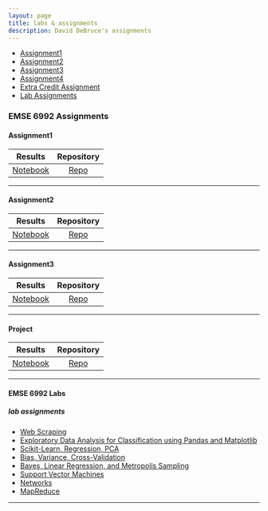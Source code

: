 ```yaml
---
layout: page
title: labs & assignments
description: David DeBruce's assignments
---
```



<div class="navbar">
    <div class="navbar-inner">
        <ul class="nav">
            <li><a href="#Assignment1">Assignment1</a></li>
            <li><a href="#Assignment2">Assignment2</a></li>
            <li><a href="#Assignment3">Assignment3</a></li>
            <li><a href="#Assignment4">Assignment4</a></li>
            <li><a href="#ExtraCredit">Extra Credit Assignment</a></li>
            <li><a href="#labassignments">Lab Assignments</a></li>
        </ul>
    </div>
</div>


### EMSE 6992 Assignments
####  <a name="Assignment1"></a>Assignment1

| Results                | Repository                 |
| ---------------------- |:--------------------------:|
[Notebook](https://github.com/dadebruce/dadebruce.github.io/blob/master/EMSEDataAnalytics-master/EMSE6992_Assignments/HW1_v1.ipynb)| [Repo](https://github.com/dadebruce/dadebruce.github.io/tree/master/EMSEDataAnalytics-master/EMSE6992_Assignments)

---


####  <a name="Assignment2"></a>Assignment2

| Results                | Repository                 |
| ---------------------- |:--------------------------:|
| [Notebook](https://github.com/dadebruce/dadebruce.github.io/blob/master/EMSEDataAnalytics-master/EMSE6992_Assignments/HW2.ipynb)| [Repo](https://github.com/dadebruce/dadebruce.github.io/tree/master/EMSEDataAnalytics-master/EMSE6992_Assignments)|

---


####  <a name="Assignment3"></a>Assignment3


| Results                | Repository                 |
| ---------------------- |:--------------------------:|
| [Notebook](https://github.com/dadebruce/dadebruce.github.io/blob/master/EMSEDataAnalytics-master/EMSE6992_Assignments/HW3_v1.ipynb)| [Repo](https://github.com/dadebruce/dadebruce.github.io/tree/master/EMSEDataAnalytics-master/EMSE6992_Assignments)|

---



####  <a name="Project"></a>Project


| Results                | Repository                 |
| ---------------------- |:--------------------------:|
| [Notebook]()| [Repo]()|

---



#### EMSE 6992 Labs
##### <a name="labassignments"></a>lab assignments

* [Web Scraping](https://github.com/bsharvey/EMSEDataAnalytics/blob/master/EMSE6992_Labs/lab2/Lab_2_A_Johanna.ipynb)
* [Exploratory Data Analysis for Classification using Pandas and Matplotlib](https://github.com/bsharvey/EMSEDataAnalytics/blob/master/EMSE6992_Labs/lab3/lab3full.ipynb)
* [Scikit-Learn, Regression, PCA](https://github.com/bsharvey/EMSEDataAnalytics/blob/master/EMSE6992_Labs/lab4/Lab4full.ipynb)
* [Bias, Variance, Cross-Validation](https://github.com/bsharvey/EMSEDataAnalytics/blob/master/EMSE6992_Labs/lab5/Lab5.ipynb)
* [Bayes, Linear Regression, and Metropolis Sampling](https://github.com/bsharvey/EMSEDataAnalytics/tree/master/EMSE6992_Labs/lab6)
* [Support Vector Machines](https://github.com/bsharvey/EMSEDataAnalytics/blob/master/EMSE6992_Labs/lab10/Lab_10.ipynb)
* [Networks](https://github.com/bsharvey/EMSEDataAnalytics/blob/master/EMSE6992_Labs/lab9/lab_9_with_answers.ipynb)
* [MapReduce](https://github.com/bsharvey/EMSEDataAnalytics/blob/master/EMSE6992_Labs/lab8/lab8_mapreduce.ipynb)



---
